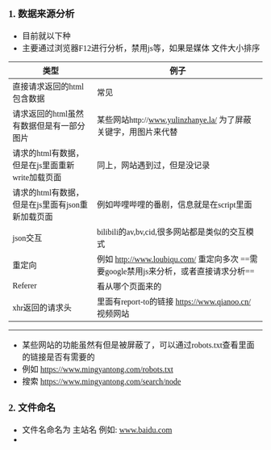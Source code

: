 <font face="SimSun" size=3 >

### 1. 数据来源分析

- 目前就以下种   
- 主要通过浏览器F12进行分析，禁用js等，如果是媒体 文件大小排序

类型 | 例子
---|---
直接请求返回的html包含数据 | 常见
请求返回的html虽然有数据但是有一部分图片 | 某些网站http://www.yulinzhanye.la/ 为了屏蔽关键字，用图片来代替
请求的html有数据，但是在js里面重新write加载页面 | 同上，网站遇到过，但是没记录
请求的html有数据，但是在js里面有json重新加载页面 | 例如哔哩哔哩的番剧，信息就是在script里面
json交互 | bilibili的av,bv,cid,很多网站都是类似的交互模式
重定向 | 例如 http://www.loubiqu.com/ 重定向多次 ==需要google禁用js来分析，或者直接请求分析==
Referer | 看从哪个页面来的
xhr返回的请求头 | 里面有report-to的链接  https://www.qianoo.cn/ <br> 视频网站

---

- 某些网站的功能虽然有但是被屏蔽了，可以通过robots.txt查看里面的链接是否有需要的
- 例如 https://www.mingyantong.com/robots.txt
- 搜索 https://www.mingyantong.com/search/node

### 2. 文件命名

- 文件名命名为 主站名 例如: www.baidu.com
- 











</span>
